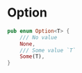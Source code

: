 # Option

````rust
pub enum Option<T> {
    /// No value
    None,
    /// Some value `T`
    Some(T),
}
````

